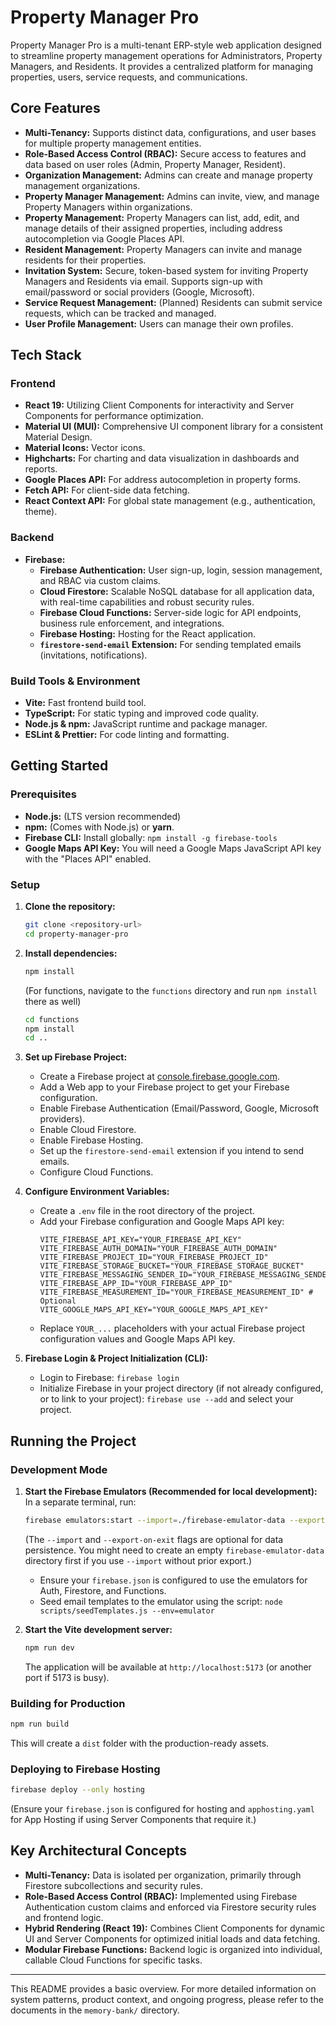 # Property Manager Pro

Property Manager Pro is a multi-tenant ERP-style web application designed to streamline property management operations for Administrators, Property Managers, and Residents. It provides a centralized platform for managing properties, users, service requests, and communications.

## Core Features

*   **Multi-Tenancy:** Supports distinct data, configurations, and user bases for multiple property management entities.
*   **Role-Based Access Control (RBAC):** Secure access to features and data based on user roles (Admin, Property Manager, Resident).
*   **Organization Management:** Admins can create and manage property management organizations.
*   **Property Manager Management:** Admins can invite, view, and manage Property Managers within organizations.
*   **Property Management:** Property Managers can list, add, edit, and manage details of their assigned properties, including address autocompletion via Google Places API.
*   **Resident Management:** Property Managers can invite and manage residents for their properties.
*   **Invitation System:** Secure, token-based system for inviting Property Managers and Residents via email. Supports sign-up with email/password or social providers (Google, Microsoft).
*   **Service Request Management:** (Planned) Residents can submit service requests, which can be tracked and managed.
*   **User Profile Management:** Users can manage their own profiles.

## Tech Stack

### Frontend
*   **React 19:** Utilizing Client Components for interactivity and Server Components for performance optimization.
*   **Material UI (MUI):** Comprehensive UI component library for a consistent Material Design.
*   **Material Icons:** Vector icons.
*   **Highcharts:** For charting and data visualization in dashboards and reports.
*   **Google Places API:** For address autocompletion in property forms.
*   **Fetch API:** For client-side data fetching.
*   **React Context API:** For global state management (e.g., authentication, theme).

### Backend
*   **Firebase:**
    *   **Firebase Authentication:** User sign-up, login, session management, and RBAC via custom claims.
    *   **Cloud Firestore:** Scalable NoSQL database for all application data, with real-time capabilities and robust security rules.
    *   **Firebase Cloud Functions:** Server-side logic for API endpoints, business rule enforcement, and integrations.
    *   **Firebase Hosting:** Hosting for the React application.
    *   **`firestore-send-email` Extension:** For sending templated emails (invitations, notifications).

### Build Tools & Environment
*   **Vite:** Fast frontend build tool.
*   **TypeScript:** For static typing and improved code quality.
*   **Node.js & npm:** JavaScript runtime and package manager.
*   **ESLint & Prettier:** For code linting and formatting.

## Getting Started

### Prerequisites

*   **Node.js:** (LTS version recommended)
*   **npm:** (Comes with Node.js) or **yarn**.
*   **Firebase CLI:** Install globally: `npm install -g firebase-tools`
*   **Google Maps API Key:** You will need a Google Maps JavaScript API key with the "Places API" enabled.

### Setup

1.  **Clone the repository:**
    ```bash
    git clone <repository-url>
    cd property-manager-pro
    ```

2.  **Install dependencies:**
    ```bash
    npm install
    ```
    (For functions, navigate to the `functions` directory and run `npm install` there as well)
    ```bash
    cd functions
    npm install
    cd ..
    ```

3.  **Set up Firebase Project:**
    *   Create a Firebase project at [console.firebase.google.com](https://console.firebase.google.com/).
    *   Add a Web app to your Firebase project to get your Firebase configuration.
    *   Enable Firebase Authentication (Email/Password, Google, Microsoft providers).
    *   Enable Cloud Firestore.
    *   Enable Firebase Hosting.
    *   Set up the `firestore-send-email` extension if you intend to send emails.
    *   Configure Cloud Functions.

4.  **Configure Environment Variables:**
    *   Create a `.env` file in the root directory of the project.
    *   Add your Firebase configuration and Google Maps API key:
        ```env
        VITE_FIREBASE_API_KEY="YOUR_FIREBASE_API_KEY"
        VITE_FIREBASE_AUTH_DOMAIN="YOUR_FIREBASE_AUTH_DOMAIN"
        VITE_FIREBASE_PROJECT_ID="YOUR_FIREBASE_PROJECT_ID"
        VITE_FIREBASE_STORAGE_BUCKET="YOUR_FIREBASE_STORAGE_BUCKET"
        VITE_FIREBASE_MESSAGING_SENDER_ID="YOUR_FIREBASE_MESSAGING_SENDER_ID"
        VITE_FIREBASE_APP_ID="YOUR_FIREBASE_APP_ID"
        VITE_FIREBASE_MEASUREMENT_ID="YOUR_FIREBASE_MEASUREMENT_ID" # Optional
        VITE_GOOGLE_MAPS_API_KEY="YOUR_GOOGLE_MAPS_API_KEY"
        ```
    *   Replace `YOUR_...` placeholders with your actual Firebase project configuration values and Google Maps API key.

5.  **Firebase Login & Project Initialization (CLI):**
    *   Login to Firebase: `firebase login`
    *   Initialize Firebase in your project directory (if not already configured, or to link to your project): `firebase use --add` and select your project.

## Running the Project

### Development Mode

1.  **Start the Firebase Emulators (Recommended for local development):**
    In a separate terminal, run:
    ```bash
    firebase emulators:start --import=./firebase-emulator-data --export-on-exit
    ```
    (The `--import` and `--export-on-exit` flags are optional for data persistence. You might need to create an empty `firebase-emulator-data` directory first if you use `--import` without prior export.)
    *   Ensure your `firebase.json` is configured to use the emulators for Auth, Firestore, and Functions.
    *   Seed email templates to the emulator using the script: `node scripts/seedTemplates.js --env=emulator`

2.  **Start the Vite development server:**
    ```bash
    npm run dev
    ```
    The application will be available at `http://localhost:5173` (or another port if 5173 is busy).

### Building for Production

```bash
npm run build
```
This will create a `dist` folder with the production-ready assets.

### Deploying to Firebase Hosting

```bash
firebase deploy --only hosting
```
(Ensure your `firebase.json` is configured for hosting and `apphosting.yaml` for App Hosting if using Server Components that require it.)

## Key Architectural Concepts

*   **Multi-Tenancy:** Data is isolated per organization, primarily through Firestore subcollections and security rules.
*   **Role-Based Access Control (RBAC):** Implemented using Firebase Authentication custom claims and enforced via Firestore security rules and frontend logic.
*   **Hybrid Rendering (React 19):** Combines Client Components for dynamic UI and Server Components for optimized initial loads and data fetching.
*   **Modular Firebase Functions:** Backend logic is organized into individual, callable Cloud Functions for specific tasks.

---

This README provides a basic overview. For more detailed information on system patterns, product context, and ongoing progress, please refer to the documents in the `memory-bank/` directory.
